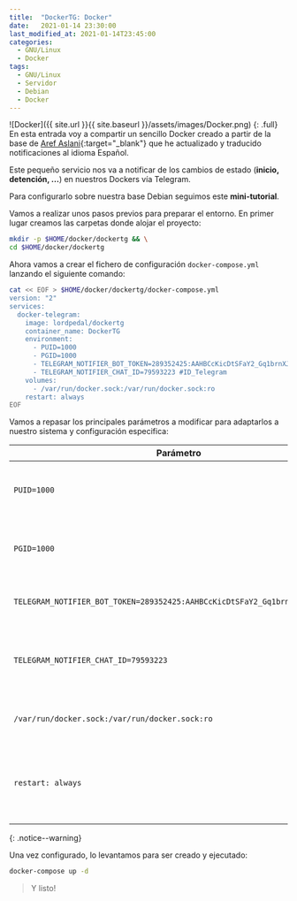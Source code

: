 ```yaml
---
title:  "DockerTG: Docker"
date:   2021-01-14 23:30:00
last_modified_at: 2021-01-14T23:45:00
categories:
  - GNU/Linux
  - Docker
tags:
  - GNU/Linux
  - Servidor
  - Debian
  - Docker
---
```


![Docker]({{ site.url }}{{ site.baseurl }}/assets/images/Docker.png)
{: .full}
En esta entrada voy a compartir un sencillo Docker creado a partir de la base de [Aref Aslani](https://github.com/arefaslani/docker-telegram-notifier){:target="_blank"} que he actualizado y traducido notificaciones al idioma Español.

Este pequeño servicio nos va a notificar de los cambios de estado (**inicio, detención, ...**) en nuestros Dockers vía Telegram.

Para configurarlo sobre nuestra base Debian seguimos este **mini-tutorial**.

Vamos a realizar unos pasos previos para preparar el entorno. En primer lugar creamos las carpetas donde alojar el proyecto:

```bash
mkdir -p $HOME/docker/dockertg && \
cd $HOME/docker/dockertg
```

Ahora vamos a crear el fichero de configuración `docker-compose.yml` lanzando el siguiente comando:

```bash
cat << EOF > $HOME/docker/dockertg/docker-compose.yml
version: "2"
services:
  docker-telegram:
    image: lordpedal/dockertg
    container_name: DockerTG
    environment:
      - PUID=1000
      - PGID=1000
      - TELEGRAM_NOTIFIER_BOT_TOKEN=289352425:AAHBCcKicDtSFaY2_Gq1brnXJ5CaGba6tMA #Token_Telegram
      - TELEGRAM_NOTIFIER_CHAT_ID=79593223 #ID_Telegram
    volumes:
      - /var/run/docker.sock:/var/run/docker.sock:ro
    restart: always
EOF
```

Vamos a repasar los principales parámetros a modificar para adaptarlos a nuestro sistema y configuración especifica:

| Parámetro | Función |
| ------ | ------ |
| `PUID=1000` | UID de nuestro usuario. Para saber nuestro ID ejecutar en terminal: `id` |
| `PGID=1000` | GID de nuestro usuario. Para saber nuestro ID ejecutar en terminal: `id` |
| `TELEGRAM_NOTIFIER_BOT_TOKEN=289352425:AAHBCcKicDtSFaY2_Gq1brnXJ5CaGba6tMA` | Añadimos el Token de nuestro Bot Telegram |
| `TELEGRAM_NOTIFIER_CHAT_ID=79593223` | Añadimos el ID de nuestro Telegram, se puede consultar en [@Lordpedalbot](https://t.me/lordpedalbot) |
| `/var/run/docker.sock:/var/run/docker.sock:ro` | Ruta donde lee la configuración Dockers |
| `restart: always` | Habilitamos que tras reiniciar la maquina anfitrion vuelva a cargar el servicio |
{: .notice--warning}

Una vez configurado, lo levantamos para ser creado y ejecutado:

```bash
docker-compose up -d
```

> Y listo!
